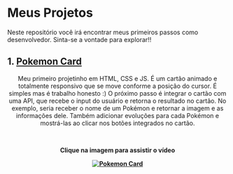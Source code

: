 # Meus Projetos
<p> Neste repositório você irá encontrar meus primeiros passos como desenvolvedor. Sinta-se a vontade para explorar!!
  
## 1. [Pokemon Card](https://github.com/royalfelep/pequenos-projetos/tree/main/pokemon_card)
<p align=center> Meu primeiro projetinho em HTML, CSS e JS. É um cartão animado e totalmente responsivo que se move conforme a posição do cursor. É simples mas é trabalho honesto :)
O próximo passo é integrar o cartão com uma API, que recebe o input do usuário e retorna o resultado no cartão. No exemplo, seria receber o nome de um Pokémon e retornar a imagem e as informações dele. Também adicionar evoluções para cada Pokémon e mostrá-las ao clicar nos botões integrados no cartão. </p>
<br>
<p align=center> <b>Clique na imagem para assistir o vídeo<b> </p>
<p align=center>
<a href="https://www.youtube.com/watch?v=RFwb2e-2E-Q"> <img src="https://user-images.githubusercontent.com/73192682/110264243-9f0ab380-7f97-11eb-916f-79a537966c2a.jpg" alt="Pokemon Card"> </a>
</p>
